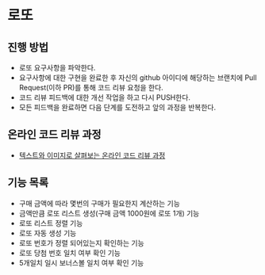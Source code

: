 # 로또
## 진행 방법
* 로또 요구사항을 파악한다.
* 요구사항에 대한 구현을 완료한 후 자신의 github 아이디에 해당하는 브랜치에 Pull Request(이하 PR)를 통해 코드 리뷰 요청을 한다.
* 코드 리뷰 피드백에 대한 개선 작업을 하고 다시 PUSH한다.
* 모든 피드백을 완료하면 다음 단계를 도전하고 앞의 과정을 반복한다.

## 온라인 코드 리뷰 과정
* [텍스트와 이미지로 살펴보는 온라인 코드 리뷰 과정](https://github.com/next-step/nextstep-docs/tree/master/codereview)


## 기능 목록
* 구매 금액에 따라 몇번의 구매가 필요한지 계산하는 기능 
* 금액만큼 로또 리스트 생성(구매 금액 1000원에 로또 1개) 기능
* 로또 리스트 정렬 기능
* 로또 자동 생성 기능
* 로또 번호가 정렬 되어있는지 확인하는 기능
* 로또 당첨 번호 일치 여부 확인 기능
* 5개일치 일시 보너스볼 일치 여부 확인 기능